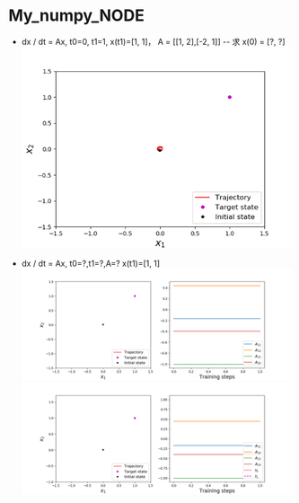 # My_numpy_NODE
 

* dx / dt = Ax, t0=0,  t1=1,  x(t1)=[1, 1]， A = [[1, 2],[-2, 1]] -- 求 x(0) = [?, ?]
 ![ode_init](https://github.com/zhuqunxi/My_numpy_NODE/blob/master/example/ode_init.gif)
 
 * dx / dt = Ax,  t0=?,t1=?,A=?  x(t1)=[1, 1] 
 ![example ode_init_model](https://github.com/zhuqunxi/My_numpy_NODE/blob/master/example/ode_init_model.gif) 
 ![example ode_init_model_t_0_1](https://github.com/zhuqunxi/My_numpy_NODE/blob/master/example/ode_init_model_t_0_1.gif)
